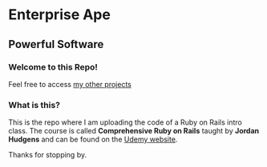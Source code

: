 Enterprise Ape
==============

Powerful Software
-----------------

### Welcome to this Repo!

Feel free to access [my other projects](https://0nedec.github.com)

### What is this?

This is the repo where I am uploading the code of a Ruby on Rails intro class.
The course is called **Comprehensive Ruby on Rails** taught by **Jordan Hudgens** and can be found on the 
[Udemy website](https://www.udemy.com/comprehensive-ruby-on-rails/).

Thanks for stopping by. 


